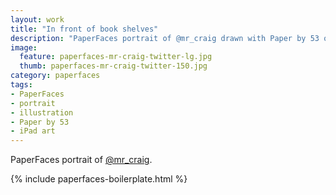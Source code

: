```yaml
---
layout: work
title: "In front of book shelves"
description: "PaperFaces portrait of @mr_craig drawn with Paper by 53 on an iPad."
image: 
  feature: paperfaces-mr-craig-twitter-lg.jpg
  thumb: paperfaces-mr-craig-twitter-150.jpg
category: paperfaces
tags: 
- PaperFaces
- portrait
- illustration
- Paper by 53
- iPad art
---
```


PaperFaces portrait of [@mr_craig](http://twitter.com/mr_craig).

{% include paperfaces-boilerplate.html %}